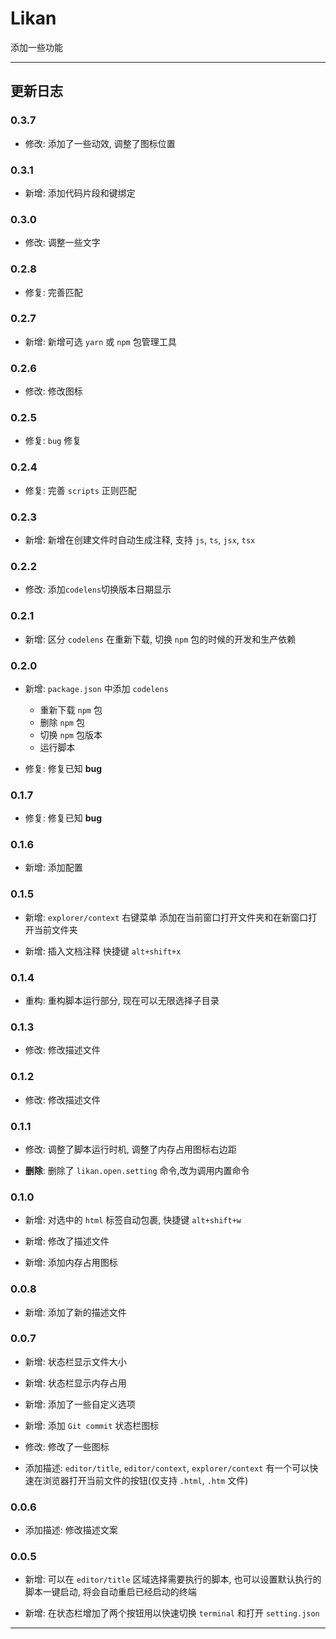 # Likan

添加一些功能

---

## 更新日志

### 0.3.7

- 修改: 添加了一些动效, 调整了图标位置

### 0.3.1

- 新增: 添加代码片段和键绑定

### 0.3.0

- 修改: 调整一些文字

### 0.2.8

- 修复: 完善匹配

### 0.2.7

- 新增: 新增可选 `yarn` 或 `npm` 包管理工具

### 0.2.6

- 修改: 修改图标

### 0.2.5

- 修复: `bug` 修复

### 0.2.4

- 修复: 完善 `scripts` 正则匹配

### 0.2.3

- 新增: 新增在创建文件时自动生成注释, 支持 `js`, `ts`, `jsx`, `tsx`

### 0.2.2

- 修改: 添加`codelens`切换版本日期显示

### 0.2.1

- 新增: 区分 `codelens` 在重新下载, 切换 `npm` 包的时候的开发和生产依赖

### 0.2.0

- 新增: `package.json` 中添加 `codelens`

  - 重新下载 `npm` 包
  - 删除 `npm` 包
  - 切换 `npm` 包版本
  - 运行脚本

- 修复: 修复已知 **bug**

### 0.1.7

- 修复: 修复已知 **bug**

### 0.1.6

- 新增: 添加配置

### 0.1.5

- 新增: `explorer/context` 右键菜单 添加在当前窗口打开文件夹和在新窗口打开当前文件夹

- 新增: 插入文档注释 快捷键 `alt+shift+x`

### 0.1.4

- 重构: 重构脚本运行部分, 现在可以无限选择子目录

### 0.1.3

- 修改: 修改描述文件

### 0.1.2

- 修改: 修改描述文件

### 0.1.1

- 修改: 调整了脚本运行时机, 调整了内存占用图标右边距

- **删除**: 删除了 `likan.open.setting` 命令,改为调用内置命令

### 0.1.0

- 新增: 对选中的 `html` 标签自动包裹, 快捷键 `alt+shift+w`

- 新增: 修改了描述文件

- 新增: 添加内存占用图标

### 0.0.8

- 新增: 添加了新的描述文件

### 0.0.7

- 新增: 状态栏显示文件大小

- 新增: 状态栏显示内存占用

- 新增: 添加了一些自定义选项

- 新增: 添加 `Git commit` 状态栏图标

- 修改: 修改了一些图标

- 添加描述: `editor/title`, `editor/context`, `explorer/context` 有一个可以快速在浏览器打开当前文件的按钮(仅支持 `.html`, `.htm` 文件)

### 0.0.6

- 添加描述: 修改描述文案

### 0.0.5

- 新增: 可以在 `editor/title` 区域选择需要执行的脚本, 也可以设置默认执行的脚本一键启动, 将会自动重启已经启动的终端

- 新增: 在状态栏增加了两个按钮用以快速切换 `terminal` 和打开 `setting.json`

---
